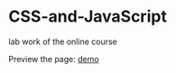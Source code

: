 # CSS-and-JavaScript
lab work of the online course

  Preview the page: 
[demo](https://htmlpreview.github.io/?https://github.com/SixingZhou/CSS-and-JavaScript/blob/main/assign1/assign1.html)

